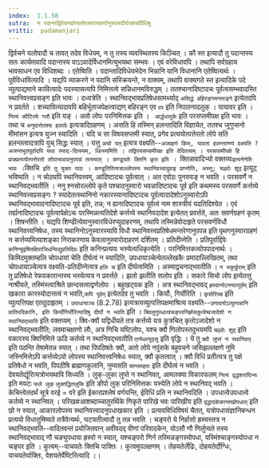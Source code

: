 ```yaml
---
index:  1.1.58
sutra:  न पदान्तद्विर्वचनवरेयलोपस्वरसवर्णानुस्वारदीर्घजश्चर्विधिषु
vritti:  padamanjari
---
```


द्विर्वचने यलोपादौ च तावत् तदेव विधेयम्, न तु तस्य व्यवस्थितस्य किञ़्चित् । कौ स्त इत्यादौ तु पदान्तस्य सतः कार्यमावादि पदान्तस्य वाऽऽवादेर्विधानमित्युभयथा सम्भवः । एवं वरेविधावपि । तथापि सर्वग्रहाय भावसाधन एव विधिशब्दः । एतेष्विति । पदान्तादिविधेयभेदेन भिन्नानि यानि विधानानि एतेष्वित्यर्थः । पूर्वविधावित्यादि । यद्यपि व्याकरणे न पदानि संस्क्रियन्ते, न वाक्यम्, तथापि वाक्यगते स्त इत्यादिके पदे व्युत्पाद्यमाने कावित्यादेः पदस्यासत्यपि निमित्तत्वे सन्निधानमविरुद्धम् । ततश्चानादिष्टादचः पूर्वत्वसम्भवादस्ति स्थानिवत्त्वप्रसङ्ग इति भावः ।
दध्यत्रेति । स्थानिवद्भावप्रतिषेधसामर्थ्याद् `असिद्धं बहिरङ्गमन्तरङ्गे` इत्येतदपि न प्रवर्तते । शच्यावित्यादावपि बहिर्भूताजपेक्षत्वाद्यण् बहिरङ्ग एव `वर` इति निपातनादलुक् । यायावर इति । `नित्यं कौटिल्ये गतौ` इति यङ् । अतो लोपः परनिमित्तक इति । ` आर्द्धधातुके` इति परसप्तमीपक्ष इति भावः । तथा च `अनुदात्तेतश्च हलादेः` इत्यत्रादिग्रहणम् । असति हि तस्मिन् हलन्तादिति विज्ञायेत, ततश्च जुगुप्सनो मीमांसन इत्यत्र युज्न स्यादिति । यदि च सा विषयसप्तमी स्यात्, प्रगेव प्रत्ययोत्पत्तेरतो लोपे सति हलन्तत्वादत्रापि युच् सिद्धः स्यात् । यत्तु `अचो यत्` इत्यत्र वक्ष्यति--`अज्ग्रहणं किम्, यावता हलन्ताण्ण्यं वक्ष्यति ? अजन्तभूतपूर्वादपि यथा स्याद्-दित्स्यम्, धित्स्यमिति । तद्विपयसप्समीपक्ष इति वेदितव्यम् । परसप्तमीपक्षे हि प्राक्प्रत्ययोत्पत्तेरतो लोपाभावादनुपपन्नं तत्स्यात् ।
कण्डूयतेः क्तिनि कृत इति । `क्तिन्नावादिभ्यो वक्तव्यः` इत्यनेनेति भावः । `क्तिचि` इति तु युक्तः पाठः । कण्डूतिरित्यत्राल्लोपस्य स्थानिवत्त्वादुवङ् प्राप्नोति, अस्तु; च्छ्वोः शूठ्` इत्यूट् भविष्यति । न चोठ्यपि स्थानिवत्त्वम्, आदिष्टादचः पूर्वत्वात् । अत एवोठः पुनरुवङ् न भवति ।
परसवर्णे न स्थानिवद्भवतीति । ननु श्नसोरल्लोपे कृते पश्चादनुस्वारो भवन्नादिष्टादचः पूर्व इति कथमस्य परसवर्णे कर्त्तव्ये स्थानिवत्त्वप्रसङ्गः ? स्यादेतत्स्थानिनो नकारस्यानादिष्टादचः पूर्वत्वादादेशोऽनुस्वारोऽपि स्थानिवद्भावादनादिष्टादचः पूर्व इति, तन्न; न ह्यनादिष्टादचः पूर्वत्वं नाम शास्त्रीयं यदतिदिश्येत । एवं तर्ह्यनादिष्टादचः पूर्वत्वापेक्षेऽचः परस्मिन्नत्यतिदेशे कर्त्तव्ये स्थानिवदादेश इत्येतत् प्रवर्त्तते, अतः सवर्णग्रहणं कृतम् ।
शिषन्तीति । यद्यपि शिण्ढीत्येवानुस्वारविधेरप्युदाहरणम्, तथापि तस्मिन्नेवोदाहृते परसवर्णविधौ स्थानिवत्त्वनिषेधः, तस्य स्थानिनोऽनुस्वारस्यापि विधौ स्थानिवत्त्वप्रतिषेधमन्तरेणानुपपन्न इति पृथगनुस्वारग्रहणं न कर्त्तव्यमित्याशङ्का निराकरणाय केवलानुस्वारोदाहरणं दर्शितम् ।
प्रतिदीव्नेति । प्रतिपूर्वाद्दिवेः `कनिन्युवृषितक्षिराजिधन्विद्युप्रतिदिवः` इति कनिन्प्रत्ययः भस्येत्यधिकृत्येति । परनिमित्तकत्वोपपादनार्थः । किमिदमुक्तम्हलि चोपधायां चेति दीर्घत्वं न स्यादिति, उपधायाञ्चेत्येतल्लेखकैः प्रमादाल्लिखितम्, तथा चोपधायाञ्चेत्यत्र वक्ष्यति-प्रतिदीव्नेत्यत्र `हलि च` इति दीर्घत्वमिति । अस्माद्वचनाद्भवतीति । `न भकुर्छुराम्` इति तु प्रतिषेधो रेफवकारान्तस्य भस्येत्यत्र न प्रवर्त्तते ।
झलो झलीति सलोप इति । सकारे सिचो लोप इत्येतत्तु नाश्रीयते, तस्मिंस्त्वाश्रिते छान्दसत्वाद्वर्णलोपः ।
बहुखट्वक इति । अत्र स्थानिवद्भावद् `ह्रस्वान्तेऽन्त्यात्पूर्वम्` इति खकारा कारस्योदात्तत्वं न भवति,`कपि पूर्वम्` इत्येतदेव तु भवति । किर्योः, गिर्योरिति । `कृग्रोरिच्च` इति व्युत्पत्तिपक्ष एतदुदाहृतम् । `उपाधायाञ्च` (8.2.78) इत्यत्रत्वव्युत्पत्तिपक्षमाश्रित्य वक्ष्यति--`उणादयोऽव्युत्पन्नानि प्रातिपदिकानि, इति किर्योगिर्योरित्यादिषु दीर्घो न भवति` इति ।
`क्विलुगुपधात्वचङ्परनिर्ह्रासकुत्वेष्वजादेशो न स्थानिवद्भवति` इति वक्तव्यम् । क्वि-क्वौ यद्विधीयते तत्र कर्त्तव्ये यत्र कुत्रचित् कृतोऽजादेशो न स्थानिवद्भवतीति; लवमाचक्षाणो लौः, अत्र णिचि यष्टिलोपः, यश्च क्वौ णिलोपस्तदुभयमपि `च्छ्वोः शूठ्` इति वकारस्य क्विनिमित्ते ऊठि कर्तव्ये न स्थानिवद्भवतीति `एत्येधत्यूठ्सु` इति वृद्धिः । ये तु `क्वौ लुप्तं न स्थानिवत्` इति पठन्ति तेषामेतन्न स्यात् । तथा पिपठिषतेः क्वौ, अतो लोपे नपुंसके बहुवचने जसिझल्लक्षणे नुमि जस्निमित्तेऽपि कर्त्तव्येऽयो लोपस्य स्थानिवत्त्वनिषेधः स्यात्, क्वौ कृतत्वात् । क्वौ विधिं प्रतीत्यत्र तु पक्षे प्रतिषेधो न भवति, पिपठीषि ब्राह्मणकुलानि, नुम्यसति `सान्तमहतः` इति दीर्घत्वं न भवति । देवयतेर्द्यूरित्यत्रोभयथापि सिध्यति । लुक्-लुका लुप्ते न स्थानिवत्, आमलक्या विकारफलम् `नित्यं वृद्धशरादिभ्यः` इति मयटः `फले लुक्` `लुक्तद्धितलुकि` इति ङीपो लुक् परिनिमित्तकः यस्येति लोपे न स्थानिवद् भवति । केचित्त्वेतदर्थं सूत्रे वरई = वरे इति ईकारप्रश्लेषं वर्णयन्ति, ईविधिं प्रति न स्थानिवदिति । उपधात्वेउपधात्वे कर्तव्ये न स्थानिवत् । परिख#आशब्दाच्चातुरर्थिके णिकृते पारिखे भवः पारिखीय इति `वृद्धादकेकान्तखोपधात्` इति छो न स्यात्, आकारलोपस्य स्थानिवत्त्वादनुपधाखकार इति । प्रत्ययविधिविषयं चैतत्, यत्रोपधासंज्ञानिबन्धन प्रत्ययो विधातुमिष्यते तत्रैवेत्यर्थः, घटयतीत्यादौ तु तन्न भवति । चङ्परो ये निर्हासो ह्रस्वस्तत्र न स्थानिवद्भवति--वादितवन्तं प्रयोजितवान् अवीवदद् वीणां परिवादकेन, योऽसौ णौ णिर्लुप्यते तस्य स्थानिवद्भावाद् णौ चङ्युपधाया ह्रस्वो न स्यात्, यश्चङ्परो णिर्न तस्मिन्नङ्गस्योपधा, यस्मिंश्चाङ्गस्योपधा न चङ्पर इति । कुत्वम्--पाचयतेः क्तिचि पाक्तिः । कुत्वमुपलक्षणम् । लेहयतेर्लेढिः, दोहयतेर्दोग्धिः, याचयतेर्याक्तिः, वेशयतेर्वेष्टिरित्यादि ।।
